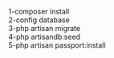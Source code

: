 1-composer install <br>
2-config database <br>
3-php artisan migrate <br>
4-php artisandb:seed <br>
5-php artisan passport:install <br>
